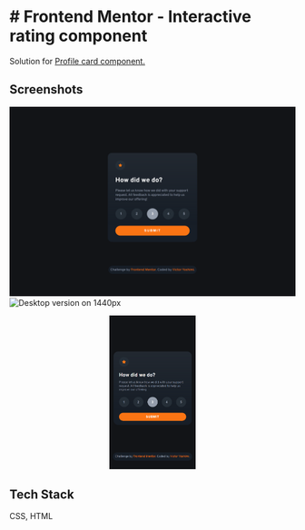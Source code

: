 # # Frontend Mentor - Interactive rating component

Solution for [Profile card component.](https://www.frontendmentor.io/challenges/interactive-rating-component-koxpeBUmI)

## Screenshots

![Desktop version on 1440px](design/desktop-version-1440px.png)
![Desktop version on 1440px](design/desktop-version-1440px-thankyou-message.png.png)

<div align="center">
  <img alt="Mobile version on 375px" width="30%" src="design/mobile-version-375px.png">
</div>

## Tech Stack

CSS, HTML
